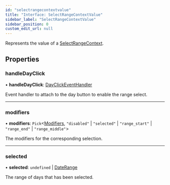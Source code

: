 ```yaml
---
id: "selectrangecontextvalue"
title: "Interface: SelectRangeContextValue"
sidebar_label: "SelectRangeContextValue"
sidebar_position: 0
custom_edit_url: null
---
```


Represents the value of a [SelectRangeContext](../variables/selectrangecontext.md).

## Properties

### handleDayClick

• **handleDayClick**: [DayClickEventHandler](../types/dayclickeventhandler.md)

Event handler to attach to the day button to enable the range select.

___

### modifiers

• **modifiers**: `Pick`<[Modifiers](../types/modifiers.md), ``"disabled"`` \| ``"selected"`` \| ``"range_start"`` \| ``"range_end"`` \| ``"range_middle"``\>

The modifiers for the corresponding selection.

___

### selected

• **selected**: `undefined` \| [DateRange](../types/daterange.md)

The range of days that has been selected.
